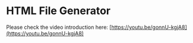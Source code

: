 # HTML File Generator

Please check the video introduction here:
[https://youtu.be/gonnU-kgjA8](https://youtu.be/gonnU-kgjA8)
